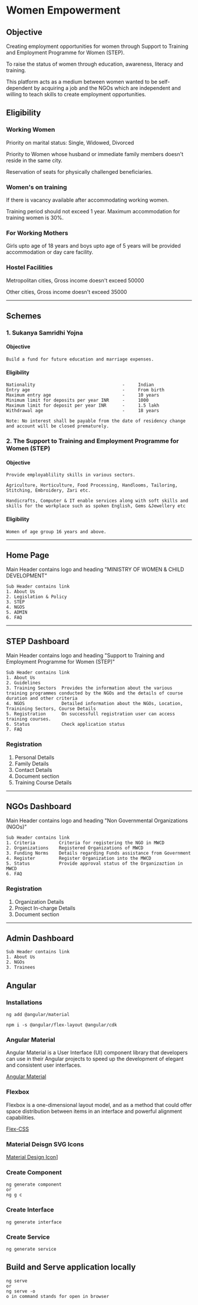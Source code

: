 # Women Empowerment

## Objective
Creating employment opportunities for women through Support to Training and Employment Programme for Women (STEP).

To raise the status of women through education, awareness, literacy and training.

This platform acts as a medium between women wanted to be self-dependent by acquiring a job and the NGOs which are independent and willing to teach skills to create employment opportunities.


## Eligibility
### Working Women
Priority on marital status: Single, Widowed, Divorced

Priority to Women whose husband or immediate family members doesn't reside in the same city.

Reservation of seats for physically challenged beneficiaries.

### Women's on training
If there is vacancy available after accommodating working women.

Training period should not exceed 1 year.
Maximum accommodation for training women is 30%.

### For Working Mothers
Girls upto age of 18 years and boys upto age of 5 years will be provided accommodation or day care facility.

### Hostel Facilities
Metropolitan cities, Gross income doesn't exceed 50000

Other cities, Gross income doesn't exceed 35000

---

## Schemes

### 1. Sukanya Samridhi Yojna

#### Objective
```
Build a fund for future education and marriage expenses.
```

#### Eligibility
```
Nationality                                 -     Indian
Entry age                                   -     From birth
Maximum entry age                           -     10 years
Minimum limit for deposits per year INR     -     1000
Maximum limit for deposit per year INR      -     1.5 lakh
Withdrawal age                              -     18 years

Note: No interest shall be payable from the date of residency change and account will be closed prematurely.
```

### 2. The Support to Training and Employment Programme for Women (STEP)
#### Objective
```
Provide employablility skills in various sectors.

Agriculture, Horticulture, Food Processing, Handlooms, Tailoring, Stitching, Embroidery, Zari etc.

Handicrafts, Computer & IT enable services along with soft skills and skills for the workplace such as spoken English, Gems &Jewellery etc
```

#### Eligibility
```
Women of age group 16 years and above.
```

---


## Home Page

Main Header contains logo and heading "MINISTRY OF WOMEN & CHILD DEVELOPMENT"

```
Sub Header contains link
1. About Us
2. Legislation & Policy
3. STEP
4. NGOS
5. ADMIN
6. FAQ
```

---

## STEP Dashboard
Main Header contains logo and heading "Support to Training and Employment Programme for Women (STEP)"

```
Sub Header contains link
1. About Us
2. Guidelines
3. Training Sectors  Provides the information about the various training programmes conducted by the NGOs and the details of course duration and other criteria
4. NGOS              Detailed information about the NGOs, Location, Trainining Sectors, Course Details
5. Registration      On successfull registration user can access training courses.
6. Status            Check application status
7. FAQ
```

### Registration
1. Personal Details
2. Family Details
3. Contact Details
4. Document section 
5. Training Course Details

---

## NGOs Dashboard
Main Header contains logo and heading "Non Governmental Organizations (NGOs)"

```
Sub Header contains link
1. Criteria         Criteria for registering the NGO in MWCD
2. Organizations    Registered Organizations of MWCD
3. Funding Norms    Details regarding Funds assistance from Government
4. Register         Register Organization into the MWCD
5. Status           Provide approval status of the Organizaztion in MWCD
6. FAQ
```

### Registration
1. Organization Details 
2. Project In-charge Details 
3. Document section

---

## Admin Dashboard

```
Sub Header contains link
1. About Us
2. NGOs
3. Trainees
```


## Angular 

### Installations
```
ng add @angular/material
```

```
npm i -s @angular/flex-layout @angular/cdk
```

### Angular Material
Angular Material is a User Interface (UI) component library that developers can use in their Angular projects to speed up the development of elegant and consistent user interfaces.

[Angular Material](https://material.angular.io/components/input/overview)

### Flexbox
Flexbox is a one-dimensional layout model, and as a method that could offer space distribution between items in an interface and powerful alignment capabilities.

[Flex-CSS](https://css-tricks.com/snippets/css/a-guide-to-flexbox/)


### Material Deisgn SVG Icons
[Material Design Icon](https://materialdesignicons.com/)]


### Create Component
```
ng generate component 
or
ng g c 
```

### Create Interface 
```
ng generate interface
```

### Create Service
```
ng generate service
```

## Build and Serve application locally
```
ng serve
or 
ng serve -o
o in command stands for open in browser
```
